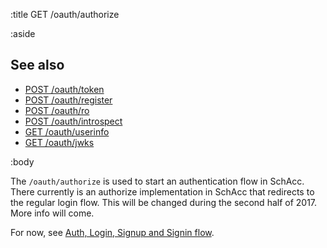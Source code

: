 :title GET /oauth/authorize

:aside

## See also

* [POST /oauth/token](/oauth/token/)
* [POST /oauth/register](/oauth/register/)
* [POST /oauth/ro](/oauth/ro/)
* [POST /oauth/introspect](/oauth/introspect/)
* [GET /oauth/userinfo](/oauth/userinfo/)
* [GET /oauth/jwks](/oauth/jwks/)

:body

The `/oauth/authorize` is used to start an authentication flow in SchAcc.
There currently is an authorize implementation in SchAcc that redirects to the
regular login flow. This will be changed during the second half of 2017.
More info will come.

For now, see [Auth, Login, Signup and Signin flow](/flows/auth-flow/).

